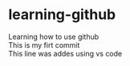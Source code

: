 # learning-github
Learning how to use github
<br>
This is my firt commit
<br>
This line was addes using vs code
